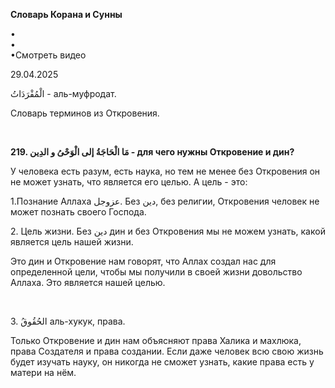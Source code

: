**Словарь Корана и Сунны**  
  
  
  
•  
•  
•Смотреть видео  
  
29.04.2025  
  

الْمُفْرَدَاتُ - аль-муфродат.

Словарь терминов из Откровения.

 

**219. مَا الْحَاجَةُ إلى الْوَحْىُ و الدِين - для чего нужны Откровение и дин?**

У человека есть разум, есть наука, но тем не менее без Откровения он не
может узнать, что является его целью. А цель - это:

1.Познание Аллаха عزوجل. Без دين, без религии, Откровения человек не
может познать своего Господа.

2\. Цель жизни. Без دين дин и без Откровения мы не можем узнать, какой
является цель нашей жизни.

Это дин и Откровение нам говорят, что Аллах создал нас для определенной
цели, чтобы мы получили в своей жизни довольство Аллаха. Это является
нашей целью.

 

3\. الحُقُوقُ аль-хукук, права.

Только Откровение и дин нам объясняют права Халика и махлюка, права
Создателя и права создании. Если даже человек всю свою жизнь будет
изучать науку, он никогда не сможет узнать, какие права есть у матери на
нём.

 
